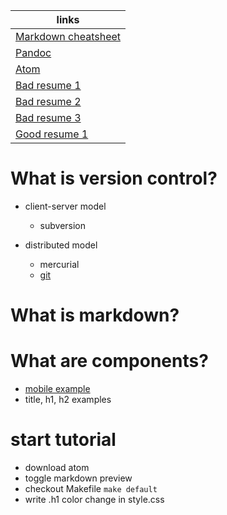 | links               |
|---------------------|
| [Markdown cheatsheet](https://github.com/adam-p/markdown-here/wiki/Markdown-Cheatsheet) |
| [Pandoc](http://pandoc.org/installing.html) |
| [Atom](https://atom.io/) |
| [Bad resume 1](http://www.craigkunce.com/job-search/bad_resume_sample3.gif) |
| [Bad resume 2](http://nebula.wsimg.com/5b986e1d80ba7a902a9f5cbb35285118?AccessKeyId=1FA960172D5964949643&disposition=0&alloworigin=1) |
| [Bad resume 3](http://www.datacollectionservices.net/p/2017/04/bad-resume-sample-example-of-good-resume-format-example-of-good-intended-for-examples-of-good-and-bad-resumes.gif) |
| [Good resume 1]() |

# What is version control?
- client-server model
  - subversion

- distributed model
  - mercurial
  - [git](https://www.git-scm.com/book/en/v2/images/small-team-flow.png)

# What is markdown?

# What are components?
  - [mobile example](http://coenraets.org/blog/wp-content/uploads/2014/12/uimockscript.png)
  - title, h1, h2 examples

# start tutorial
  - download atom
  - toggle markdown preview
  - checkout Makefile `make default`
  - write .h1 color change in style.css

